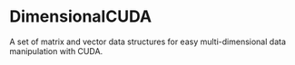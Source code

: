 # DimensionalCUDA
A set of matrix and vector data structures for easy multi-dimensional data manipulation with CUDA.

